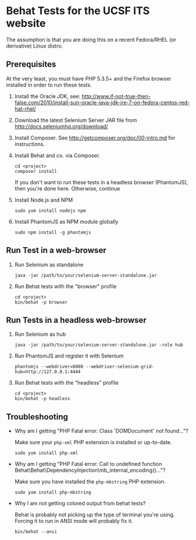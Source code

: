 # Behat Tests for the UCSF ITS website

The assumption is that you are doing this on a recent Fedora/RHEL (or derivative) Linux distro.

## Prerequisites

At the very least, you must have PHP 5.3.5+ and the Firefox browser installed in order to run these tests.

1. Install the Oracle JDK, see: http://www.if-not-true-then-false.com/2010/install-sun-oracle-java-jdk-jre-7-on-fedora-centos-red-hat-rhel/

2. Download the latest Selenium Server JAR file from http://docs.seleniumhq.org/download/

3. Install Composer. See http://getcomposer.org/doc/00-intro.md for instructions.

4. Install Behat and co. via Composer.

    ```
    cd <project>
    composer install
    ```
   If you don't want to run these tests in a headless browser (PhantomJS), then you're done here. Otherwise, continue

5. Install Node.js and NPM

    ```
    sudo yum install nodejs npm
    ```

6.  Install PhantomJS as NPM module globally

    ```
    sudo npm install -g phantomjs
    ```

## Run Test in a web-browser

1. Run Selenium as standalone

    ```
    java -jar /path/to/your/selenium-server-standalone.jar
    ```

2. Run Behat tests with the "browser" profile

    ```
    cd <project>
    bin/behat -p browser
    ```

## Run Tests in a headless web-browser

1. Run Selenium as hub

    ```
    java -jar /path/to/your/selenium-server-standalone.jar -role hub
    ```

2. Run PhantomJS and register it with Selenium

    ```
    phantomjs --webdriver=8080 --webdriver-selenium-grid-hub=http://127.0.0.1:4444
    ```

3. Run Behat tests with the "headless" profile

    ```
    cd <project>
    bin/behat -p headless
    ```

## Troubleshooting

- Why am I getting "PHP Fatal error:  Class 'DOMDocument' not found..."?

   Make sure your `php-xml` PHP extension is installed or up-to-date.

    ```
    sudo yum install php-xml
    ```


- Why am I getting "PHP Fatal error:  Call to undefined function Behat\Behat\DependencyInjection\mb_internal_encoding()..."?

   Make sure you have installed the `php-mbstring` PHP extension.

    ```
    sudo yum install php-mbstring
    ```

- Why I am not getting colored output from behat tests?

   Behat is probably not picking up the type of terminal you're using.  Forcing it to run in ANSI mode will probably fix it.

    ```
    bin/behat --ansi
    ```
